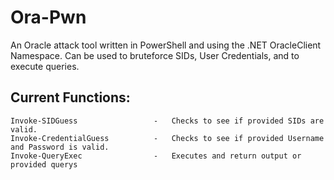 # Ora-Pwn
An Oracle attack tool written in PowerShell and using the .NET OracleClient Namespace. Can be used to bruteforce SIDs, User Credentials, and to execute queries.


## Current Functions:
    Invoke-SIDGuess                 -   Checks to see if provided SIDs are valid.
    Invoke-CredentialGuess          -   Checks to see if provided Username and Password is valid.
    Invoke-QueryExec                -   Executes and return output or provided querys
